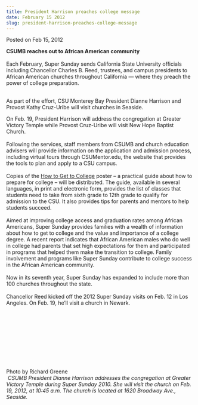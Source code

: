 ```yaml
---
title: President Harrison preaches college message
date: February 15 2012
slug: president-harrison-preaches-college-message
---
```


  



<span class="date">Posted on Feb 15, 2012    </span>
<p><strong>CSUMB reaches out to African American
community&#xA0;</strong><br>
<br>
Each February, Super Sunday sends California State University
officials including Chancellor Charles B. Reed, trustees, and
campus presidents to African American churches throughout
California &#x2014; where they preach the power of college
preparation.</br></br></p>
<p>As part of the effort, CSU Monterey Bay President Dianne
Harrison and Provost Kathy Cruz-Uribe will visit churches in
Seaside.</p>
<p>On Feb. 19, President Harrison will address the congregation at
Greater Victory Temple while Provost Cruz-Uribe will visit New Hope
Baptist Church.<br>
<br>
Following the services, staff members from CSUMB and church
education advisers will provide information on the application and
admission process, including virtual tours through CSUMentor.edu,
the website that provides the tools to plan and apply to a CSU
campus.<br>
<br>
Copies of the <a href="https://www.calstate.edu/college/" rel="nofollow">How to Get to College</a>&#xA0;poster &#x2013; a practical
guide about how to prepare for college &#x2013; will be distributed. The
guide, available in several languages, in print and electronic
form, provides the list of classes that students need to take from
sixth grade to 12th grade to qualify for admission to the CSU. It
also provides tips for parents and mentors to help students
succeed.<br>
<br>
Aimed at improving college access and graduation rates among
African Americans, Super Sunday provides families with a wealth of
information about how to get to college and the value and
importance of a college degree. A recent report indicates that
African American males who do well in college had parents that set
high expectations for them and participated in programs that helped
them make the transition to college. Family involvement and
programs like Super Sunday contribute to college success in the
African American community.<br>
<br>
Now in its seventh year, Super Sunday has expanded to include more
than 100 churches throughout the state.<br>
<br>
Chancellor Reed kicked off the 2012 Super Sunday visits on Feb. 12
in Los Angeles. On Feb. 19, he&#x2019;ll visit a church in Newark.</br></br></br></br></br></br></br></br></br></br></p>
<p class="small">Photo by Richard Greene<br>
<em>&#x2028;CSUMB President Dianne Harrison addresses the congregation at
Greater Victory Temple during Super Sunday 2010. She will visit the
church on Feb. 19, 2012, at 10:45 a.m. The church is located at
1620 Broadway Ave., Seaside.&#xA0;</em></br></p>





 
